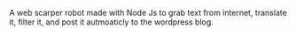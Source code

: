 A web scarper robot made with Node Js to grab text from internet, translate it, filter it, and post it autmoaticly to the wordpress blog.
